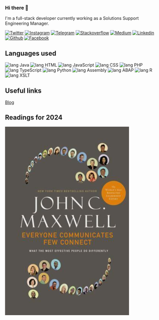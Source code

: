 ### Hi there 👋

<p>I'm a full-stack developer currently working as a Solutions Support Engineering Manager. </p>



[![Twitter      ][ico-twitter      ]][url-twitter      ]
[![Instagram    ][ico-instagram    ]][url-instagram    ]
[![Telegram     ][ico-telegram     ]][url-telegram     ]
[![Stackoverflow][ico-stackoverflow]][url-stackoverflow]
[![Medium       ][ico-medium       ]][url-medium       ]
[![Linkedin     ][ico-linkedin     ]][url-linkedin     ]
[![Github       ][ico-github       ]][url-github       ]
[![Facebook     ][ico-facebook     ]][url-facebook     ]



## Languages used
![lang Java      ](https://img.shields.io/badge/-Java-259?style=flat-square&logo=Java&logoColor=fff)
![lang HTML      ](https://img.shields.io/badge/-HTML-1A5?style=flat-square&logo=HTML&logoColor=fff)
![lang JavaScript](https://img.shields.io/badge/-JavaScript-1F0?style=flat-square&logo=JavaScript&logoColor=fff)
![lang CSS       ](https://img.shields.io/badge/-CSS-223?style=flat-square&logo=CSS&logoColor=fff)
![lang PHP       ](https://img.shields.io/badge/-PHP-230?style=flat-square&logo=PHP&logoColor=fff)
![lang TypeScript](https://img.shields.io/badge/-TypeScript-242?style=flat-square&logo=TypeScript&logoColor=fff)
![lang Python    ](https://img.shields.io/badge/-Python-24A?style=flat-square&logo=Python&logoColor=fff)
![lang Assembly  ](https://img.shields.io/badge/-Assembly-27C?style=flat-square&logo=Assembly&logoColor=fff)
![lang ABAP      ](https://img.shields.io/badge/-ABAP-289?style=flat-square&logo=ABAP&logoColor=fff)
![lang R         ](https://img.shields.io/badge/-R-29A?style=flat-square&logo=R&logoColor=fff)
![lang XSLT      ](https://img.shields.io/badge/-XSLT-2A3?style=flat-square&logo=XSLT&logoColor=fff)

## Useful links
[Blog      ][url-blog      ]


## Readings for 2024
![Everyone Communicates             ][book-everyone_communicates-ok              ]






[book-everyone_communicates]: https://amzn.to/4bWN476

[book-everyone_communicates-ok             ]: covers/everyone.png





[](ASSETS)

[url-blog         ]: https://mechamorafa.com/blog


[url-gmail        ]: mailto:rafaelramos.anti@gmail.com
[url-medium       ]: https://medium.com/@mechamorafa
[url-github       ]: https://github.com/mechamorafa
[url-twitter      ]: https://twitter.com/mechamorafa
[url-facebook     ]: https://facebook.com/rafaelramos
[url-linkedin     ]: https://www.linkedin.com/in/julianorafaelramos
[url-telegram     ]: https://t.me/mechamorafa
[url-instagram    ]: https://instagram.com/mechamorafa
[url-hackerrank   ]: https://www.hackerrank.com/
[url-stackoverflow]: https://stackoverflow.com/
[ico-gmail        ]: https://img.shields.io/badge/Gmail-131313?style=flat-square&logo=Gmail
[ico-devto        ]: https://img.shields.io/badge/DEV.to-131313?style=flat-square&logo=dev.to
[ico-reddit       ]: https://img.shields.io/badge/Reddit-131313?style=flat-square&logo=Reddit
[ico-medium       ]: https://img.shields.io/badge/Medium-131313?style=flat-square&logo=medium
[ico-github       ]: https://img.shields.io/badge/Github-131313?style=flat-square&logo=Github
[ico-twitter      ]: https://img.shields.io/badge/Twitter-131313?style=flat-square&logo=twitter
[ico-keybase      ]: https://img.shields.io/badge/Keybase.io-131313?style=flat-square&logo=keybase
[ico-stellar      ]: https://img.shields.io/badge/Stellar-lumens-131313?style=flat-square&logo=stellar&labelColor=333
[ico-spotify      ]: https://img.shields.io/badge/Spotify-131313?style=flat-square&logo=spotify
[ico-facebook     ]: https://img.shields.io/badge/Facebook-131313?style=flat-square&logo=facebook
[ico-instagram    ]: https://img.shields.io/badge/Instagram-131313?style=flat-square&logo=instagram
[ico-whatsapp     ]: https://img.shields.io/badge/Whatsapp-131313?style=flat-square&logo=whatsapp
[ico-linkedin     ]: https://img.shields.io/badge/LinkedIn-131313?style=flat-square&logo=Linkedin
[ico-telegram     ]: https://img.shields.io/badge/Telegram-131313?style=flat-square&logo=telegram
[ico-hackerrank   ]: https://img.shields.io/badge/HackerRank-131313?style=flat-square&logo=hackerrank
[ico-stackoverflow]: https://img.shields.io/badge/Stackoverflow-131313?style=flat-square&logo=Stackoverflow



